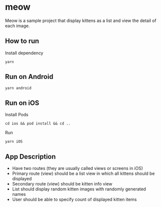 # meow
Meow is a sample project that display kittens as a list and view the detail of each image.

## How to run
Install dependency
```
yarn
```

## Run on Android
```
yarn android
```

## Run on iOS
Install Pods

```
cd ios && pod install && cd ..
```
Run
``` 
yarn iOS
```

## App Description
- Have two routes (they are usually called views or screens in iOS)
- Primary route (view) should be a list view in which all kittens should be displayed
- Secondary route (view) should be kitten info view
- List should display random kitten images with randomly generated names
- User should be able to specify count of displayed kitten items


